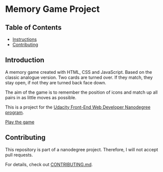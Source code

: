 # Memory Game Project

## Table of Contents

* [Instructions](#introduction)
* [Contributing](#contributing)

## Introduction

A memory game created with HTML, CSS and JavaScript. Based on the classic analogue version.
Two cards are turned over. If they match, they stay open, if not they are turned back face down. 

The aim of the game is to remember the position of icons and match up all pairs in as little moves as possible.

This is a project for the [Udacity Front-End Web Developer Nanodegree program](https://eu.udacity.com/course/front-end-web-developer-nanodegree--nd001).

[Play the game](https://judithbeadle.github.io/fend-project-memory-game/)

## Contributing

This repository is part of a nanodegree project. Therefore, I will not accept pull requests.

For details, check out [CONTRIBUTING.md](CONTRIBUTING.md).
